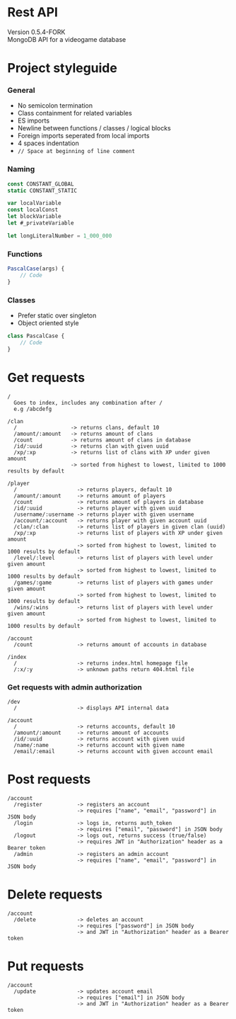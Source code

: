# Rest API
Version 0.5.4-FORK    
MongoDB API for a videogame database    

# Project styleguide

### General
- No semicolon termination
- Class containment for related variables
- ES imports
- Newline between functions / classes / logical blocks
- Foreign imports seperated from local imports
- 4 spaces indentation
- ```// Space at beginning of line comment```

### Naming    
```js
const CONSTANT_GLOBAL    
static CONSTANT_STATIC    

var localVariable    
const localConst    
let blockVariable    
let #_privateVariable    

let longLiteralNumber = 1_000_000    
```

### Functions
```js
PascalCase(args) {
    // Code
}
```

### Classes
- Prefer static over singleton    
- Object oriented style    
```js
class PascalCase {
    // Code
}
```

# Get requests
```
/
  Goes to index, includes any combination after /
  e.g /abcdefg

/clan
  /                 -> returns clans, default 10 
  /amount/:amount   -> returns amount of clans
  /count            -> returns amount of clans in database
  /id/:uuid         -> returns clan with given uuid
  /xp/:xp           -> returns list of clans with XP under given amount
                    -> sorted from highest to lowest, limited to 1000 results by default

/player
  /                   -> returns players, default 10
  /amount/:amount     -> returns amount of players
  /count              -> returns amount of players in database
  /id/:uuid           -> returns player with given uuid
  /username/:username -> returns player with given username
  /account/:account   -> returns player with given account uuid
  /clan/:clan         -> returns list of players in given clan (uuid)
  /xp/:xp             -> returns list of players with XP under given amount
                      -> sorted from highest to lowest, limited to 1000 results by default
  /level/:level       -> returns list of players with level under given amount
                      -> sorted from highest to lowest, limited to 1000 results by default
  /games/:game        -> returns list of players with games under given amount
                      -> sorted from highest to lowest, limited to 1000 results by default
  /wins/:wins         -> returns list of players with level under given amount
                      -> sorted from highest to lowest, limited to 1000 results by default

/account
  /count              -> returns amount of accounts in database

/index
  /                   -> returns index.html homepage file
  /:x/:y              -> unknown paths return 404.html file

```

### Get requests with admin authorization
```
/dev
  /                   -> displays API internal data

/account
  /                   -> returns accounts, default 10
  /amount/:amount     -> returns amount of accounts
  /id/:uuid           -> returns account with given uuid
  /name/:name         -> returns account with given name
  /email/:email       -> returns account with given account email
```

# Post requests
```
/account
  /register           -> registers an account
                      -> requires ["name", "email", "password"] in JSON body
  /login              -> logs in, returns auth_token 
                      -> requires ["email", "password"] in JSON body
  /logout             -> logs out, returns success (true/false)
                      -> requires JWT in "Authorization" header as a Bearer token
  /admin              -> registers an admin account
                      -> requires ["name", "email", "password"] in JSON body
```

# Delete requests
```
/account
  /delete             -> deletes an account
                      -> requires ["password"] in JSON body
                      -> and JWT in "Authorization" header as a Bearer token
```

# Put requests
```
/account
  /update             -> updates account email
                      -> requires ["email"] in JSON body
                      -> and JWT in "Authorization" header as a Bearer token
```